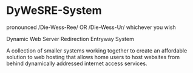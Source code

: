# DyWeSRE-System
pronounced /Die-Wess-Ree/ OR /Die-Wess-Ur/ whichever you wish

Dynamic Web Server Redirection Entryway System

A collection of smaller systems working together to create an affordable solution to web hosting that allows home users to host websites from behind dynamically addressed internet access services.

